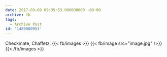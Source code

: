 ```yaml
---
date: 2017-03-09 09:35:53.000000000 -08:00
archive: fb
tags: 
  - Archive Post
id: '1489080953'
---
```


Checkmate, Chaffetz.
{{< fb/images >}}
{{< fb/image src="image.jpg" />}}
{{< /fb/images >}}
